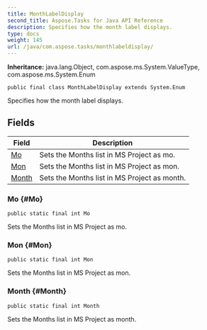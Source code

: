 ```yaml
---
title: MonthLabelDisplay
second_title: Aspose.Tasks for Java API Reference
description: Specifies how the month label displays.
type: docs
weight: 145
url: /java/com.aspose.tasks/monthlabeldisplay/
---
```


**Inheritance:**
java.lang.Object, com.aspose.ms.System.ValueType, com.aspose.ms.System.Enum
```
public final class MonthLabelDisplay extends System.Enum
```

Specifies how the month label displays.
## Fields

| Field | Description |
| --- | --- |
| [Mo](#Mo) | Sets the Months list in MS Project as mo. |
| [Mon](#Mon) | Sets the Months list in MS Project as mon. |
| [Month](#Month) | Sets the Months list in MS Project as month. |
### Mo {#Mo}
```
public static final int Mo
```


Sets the Months list in MS Project as mo.

### Mon {#Mon}
```
public static final int Mon
```


Sets the Months list in MS Project as mon.

### Month {#Month}
```
public static final int Month
```


Sets the Months list in MS Project as month.

